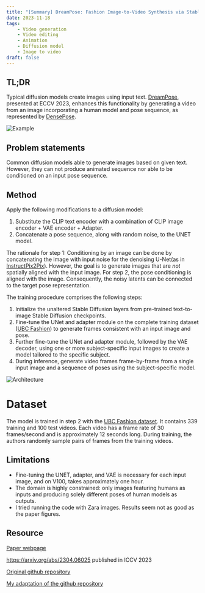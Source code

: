 ```yaml
---
title: "[Summary] DreamPose: Fashion Image-to-Video Synthesis via Stable Diffusion"
date: 2023-11-18
tags: 
    - Video generation
    - Video editing
    - Animation
    - Diffusion model
    - Image to video
draft: false
---
```


## TL;DR
Typical diffusion models create images using input text. [DreamPose](<https://grail.cs.washington.edu/projects/dreampose/>), presented at ECCV 2023, enhances this functionality by generating a video from an image incorporating a human model and pose sequence, as represented by [DensePose](http://densepose.org/).

![Example](/posts/20231120_dream_pose/pose_sequence.png#center)

## Problem statements
Common diffusion models able to generate images based on given text. However, they can not produce animated sequence nor able to be conditioned on an input pose sequence.

## Method 
Apply the following modifications to a diffusion model:
1. Substitute the CLIP text encoder with a combination of CLIP image encoder + VAE encoder + Adapter.
2. Concatenate a pose sequence, along with random noise, to the UNET model.

The rationale for step 1: Conditioning by an image can be done by concatenating the image with input noise for the denoising U-Net(as in  [InstructPix2Pix](https://www.timothybrooks.com/instruct-pix2pix)). However, the goal is to generate images that are *not* spatially aligned with the input image. For step 2, the pose conditioning is aligned with the image. Consequently, the noisy latents can be connected to the target pose representation.

The training procedure comprises the following steps:
1. Initialize the unaltered Stable Diffusion layers from pre-trained text-to-image Stable Diffusion checkpoints.
2. Fine-tune the UNet and adapter module on the complete training dataset ([UBC Fashion](https://vision.cs.ubc.ca/datasets/fashion/)) to generate frames consistent with an input image and pose.
3. Further fine-tune the UNet and adapter module, followed by the VAE decoder, using one or more subject-specific input images to create a model tailored to the specific subject.
4. During inference, generate video frames frame-by-frame from a single input image and a sequence of poses using the subject-specific model.
 
![Architecture](/posts/20231120_dream_pose/architecture.png#center)

# Dataset
The model is trained in step 2 with the [UBC Fashion dataset](https://vision.cs.ubc.ca/datasets/fashion/). It contains 339 training and 100 test videos. Each video has a frame rate of 30 frames/second and is approximately 12 seconds long. During training, the authors randomly sample pairs of frames from the training videos.

## Limitations
* Fine-tuning the UNET, adapter, and VAE is necessary for each input image, and on V100, takes approximately one hour.
* The domain is highly constrained: only images featuring humans as inputs and producing solely different poses of human models as outputs.
* I tried running the code with Zara images. Results seem not as good as the paper figures. 


## Resource
[Paper webpage](<https://grail.cs.washington.edu/projects/dreampose/>)

<https://arxiv.org/abs/2304.06025> published in ICCV 2023

[Original github repository](https://github.com/johannakarras/DreamPose)

[My adaptation of the github repository](https://github.com/kobybibas/DreamPose)